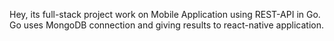 Hey, its full-stack project work on Mobile Application using REST-API in Go. 
Go uses MongoDB connection and giving results to react-native application.